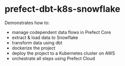 # prefect-dbt-k8s-snowflake
Demonstrates how to:
- manage codependent data flows in Prefect Core
- extract & load data to Snowflake
- transform data using dbt
- dockerize the project
- deploy the project to a Kubernetes cluster on AWS
- orchestrate all steps using Prefect Cloud
